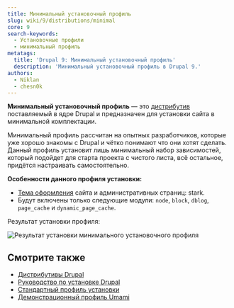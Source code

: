 ```yaml
---
title: Минимальный установочный профиль
slug: wiki/9/distributions/minimal
core: 9
search-keywords:
  - Установочные профили
  - минимальный профиль
metatags:
  title: 'Drupal 9: Минимальный установочный профиль'
  description: 'Минимальный установочный профиль в Drupal 9.'
authors:
  - Niklan
  - chesn0k
---
```


**Минимальный установочный профиль** — это [дистрибутив](../index.md) поставляемый в ядре Drupal и предназначен для установки сайта в минимальной комплектации.

Минимальный профиль рассчитан на опытных разработчиков, которые уже хорошо знакомы с Drupal и чётко понимают что они хотят сделать. Данный профиль установит лишь минимальный набор зависимостей, который подойдет для старта проекта с чистого листа, всё остальное, придётся настраивать самостоятельно.

**Особенности данного профиля установки:**

- [Тема оформления](../../themes/index.md) сайта и административных страниц: stark.
- Будут включены только следующие модули: `node`, `block`, `dblog`, `page_cache` и `dynamic_page_cache`.

Результат установки профиля:

![Результат установки минимального установочного профиля](https://i.imgur.com/0q3Wl9Y.png)

## Смотрите также

- [Дистрибутивы Drupal](../index.md)
- [Руководство по установке Drupal](../../installation/index.md)
- [Стандартный профиль установки](../standard/index.md)
- [Демонстрационный профиль Umami](../demo-umami/index.md)